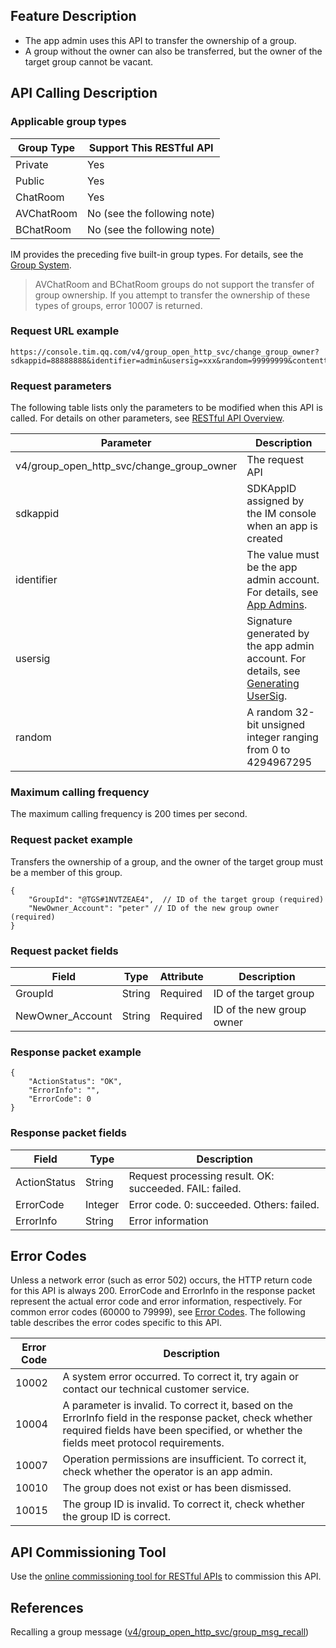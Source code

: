 ## Feature Description
- The app admin uses this API to transfer the ownership of a group.
- A group without the owner can also be transferred, but the owner of the target group cannot be vacant.

## API Calling Description
### Applicable group types

| Group Type | Support This RESTful API |
|-----------|------------|
| Private | Yes |
| Public | Yes |
| ChatRoom | Yes |
| AVChatRoom | No (see the following note) |
| BChatRoom | No (see the following note) |

IM provides the preceding five built-in group types. For details, see the [Group System](https://intl.cloud.tencent.com/document/product/1047/33529).

> AVChatRoom and BChatRoom groups do not support the transfer of group ownership. If you attempt to transfer the ownership of these types of groups, error 10007 is returned.

### Request URL example
```
https://console.tim.qq.com/v4/group_open_http_svc/change_group_owner?sdkappid=88888888&identifier=admin&usersig=xxx&random=99999999&contenttype=json
```
### Request parameters
The following table lists only the parameters to be modified when this API is called. For details on other parameters, see [RESTful API Overview](https://intl.cloud.tencent.com/document/product/1047/34620).

| Parameter | Description |
| ------------------ | ------------------------------------ |
| v4/group_open_http_svc/change_group_owner | The request API |
| sdkappid | SDKAppID assigned by the IM console when an app is created |
| identifier | The value must be the app admin account. For details, see [App Admins](https://intl.cloud.tencent.com/document/product/1047/33517#app-.E7.AE.A1.E7.90.86.E5.91.98). |
| usersig | Signature generated by the app admin account. For details, see [Generating UserSig](https://intl.cloud.tencent.com/document/product/1047/34385). |
| random | A random 32-bit unsigned integer ranging from 0 to 4294967295 |

### Maximum calling frequency
The maximum calling frequency is 200 times per second.
### Request packet example

Transfers the ownership of a group, and the owner of the target group must be a member of this group.
```
{
    "GroupId": "@TGS#1NVTZEAE4",  // ID of the target group (required)
    "NewOwner_Account": "peter" // ID of the new group owner (required)
}
```

### Request packet fields

| Field | Type | Attribute | Description |
|---------|---------|---------|---------|
| GroupId | String | Required | ID of the target group |
| NewOwner_Account | String | Required | ID of the new group owner |

### Response packet example

```
{
    "ActionStatus": "OK",
    "ErrorInfo": "",
    "ErrorCode": 0
}
```

### Response packet fields

| Field | Type| Description |
|---------|---------|---------|
| ActionStatus | String | Request processing result. OK: succeeded. FAIL: failed. |
| ErrorCode | Integer | Error code. 0: succeeded. Others: failed. |
| ErrorInfo | String | Error information |

## Error Codes

Unless a network error (such as error 502) occurs, the HTTP return code for this API is always 200. ErrorCode and ErrorInfo in the response packet represent the actual error code and error information, respectively.
For common error codes (60000 to 79999), see [Error Codes](https://intl.cloud.tencent.com/document/product/1047/34348).
The following table describes the error codes specific to this API.

| Error Code | Description |
|---------|---------|
| 10002 | A system error occurred. To correct it, try again or contact our technical customer service. |
| 10004 | A parameter is invalid. To correct it, based on the ErrorInfo field in the response packet, check whether required fields have been specified, or whether the fields meet protocol requirements. |
| 10007 | Operation permissions are insufficient. To correct it, check whether the operator is an app admin. |
| 10010 | The group does not exist or has been dismissed. |
| 10015 | The group ID is invalid. To correct it, check whether the group ID is correct. |

## API Commissioning Tool
Use the [online commissioning tool for RESTful APIs](https://avc.cloud.tencent.com/im/APITester/APITester.html#v4/group_open_http_svc/change_group_owner) to commission this API.

## References
Recalling a group message ([v4/group_open_http_svc/group_msg_recall](https://intl.cloud.tencent.com/document/product/1047/34965))
